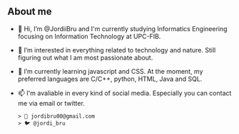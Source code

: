 ## About me
- 👋 Hi, I’m @JordiiBru and I'm currently studying Informatics Engineering focusing on Information Technology at UPC-FIB.
- 👀 I’m interested in everything related to technology and nature. Still figuring out what I am most passionate about.
- 🌱 I’m currently learning javascript and CSS. At the moment, my preferred languages are C/C++, python, HTML, Java and SQL.
- 📫 I'm avaliable in every kind of social media. Especially you can contact me via email or twitter.

      > 💌 jordibru00@gmail.com
      > 🐦 @jordi_bru


